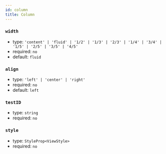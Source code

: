 ```yaml
---
id: column
title: Column
---
```


### `width`

- type: `'content' | 'fluid' | '1/2' | '1/3' | '2/3' | '1/4' | '3/4' | '1/5' | '2/5' | '3/5' | '4/5'`
- required: `no`
- default: `fluid`

### `align`

- type: `'left' | 'center' | 'right'`
- required: `no`
- default: `left`

### `testID`

- type: `string`
- required: `no`

### `style`

- type: `StyleProp<ViewStyle>`
- required: `no`
